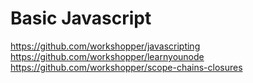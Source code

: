 # Basic Javascript
https://github.com/workshopper/javascripting
https://github.com/workshopper/learnyounode
https://github.com/workshopper/scope-chains-closures

